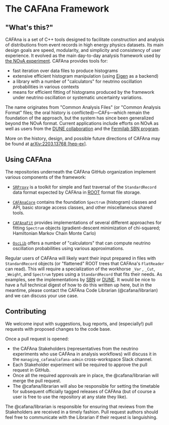 # The CAFAna Framework

## "What's this?"

CAFAna is a set of C++ tools designed to facilitate construction and analysis of distributions from event records in high energy physics datasets.
Its main design goals are speed, modularity, and simplicity and consistency of user experience.
It evolved as the main day-to-day analysis framework used by [the NOvA experiment](https://novaexperiment.fnal.gov/).
CAFAna provides tools for:
 * fast iteration over data files to produce histograms
 * extensive efficient histogram manipulation (using [Eigen](https://eigen.tuxfamily.org/) as a backend)
 * a library with a number of "calculators" for neutrino oscillation probabilities in various contexts
 * means for efficient fitting of histograms produced by the framework under neutrino oscillation or systematic uncertainty variations.

The name originates from "Common Analysis Files" (or "Common Analysis Format" files; the oral history is conflicted)&mdash;CAFs&mdash;which remain the foundation of the approach, but the system has since been generalized beyond the NOvA format.
Current applications include efforts on NOvA as well as users from the [DUNE collaboration](https://www.dunescience.org/) and the [Fermilab SBN program](https://sbn.fnal.gov/).

More on the history, design, and possible future directions of CAFAna may be found at [arXiv:2203.13768 [hep-ex]](https://arxiv.org/abs/2203.13768).


## Using CAFAna

The repositories underneath the CAFAna GitHub organization implement various components of the framework:

* [`SRProxy`](https://github.com/cafana/SRProxy) is a toolkit for simple and fast traversal of the `StandardRecord` data format expected by CAFAna in [ROOT](https://root.cern.ch/) format file storage. 

* [`CAFAnaCore`](https://github.com/cafana/CAFAnaCore) contains the foundation `Spectrum` (histogram) classes and API, basic storage access classes, and other miscellaneous shared tools.

* [`CAFAnaFit`](https://github.com/cafana/CAFAnaFit) provides implementations of several different approaches for fitting `Spectrum` objects (gradient-descent minimization of chi-squared; Hamiltonian Markov Chain Monte Carlo)

* [`OscLib`](https://github.com/cafana/OscLib) offers a number of "calculators" that can compute neutrino oscillation probabilities using various approximations.


Regular users of CAFAna will likely want their input prepared in files with `StandardRecord` objects (or "flattened" ROOT trees that CAFAna's `FlatReader` can read).
This will require a specialization of the workhorse `_Var` , `_Cut`, `_Weight`, and `Spectrum` types using a `StandardRecord` that fits their needs.
As examples, see the implementations by [SBN](https://github.com/SBNSoftware/sbnana/tree/develop/sbnana/CAFAna) or [DUNE](https://github.com/DUNE/lblpwgtools/tree/master/CAFAna).
It would be nice to have a full technical digest of how to do this written up here, but in the meantime, please contact the CAFAna Code Librarian (@cafana/librarian) and we can discuss your use case.

## Contributing

We welcome input with suggestions, bug reports, and (especially!) pull requests with proposed changes to the code base.

Once a pull request is opened:
* the CAFAna Stakeholders (representatives from the neutrino experiments who use CAFAna in analysis workflows) will discuss it in the `managing_cafana`/`cafana-admin` cross-workspace Slack channel.
* Each Stakeholder experiment will be required to approve the pull request in GitHub.
* Once all the required approvals are in place, the @cafana/librarian will merge the pull request.
* The @cafana/librarian will also be responsible for setting the timetable for subsequent officially tagged releases of CAFAna (but of course a user is free to use the repository at any state they like).

The @cafana/librarian is responsible for ensuring that reviews from the Stakeholders are received in a timely fashion.  Pull request authors should feel free to communicate with the Librarian if their request is languishing.

